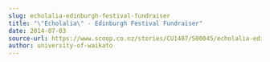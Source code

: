 ```yaml
---
slug: echolalia-edinburgh-festival-fundraiser
title: "\"Echolalia\" - Edinburgh Festival Fundraiser"
date: 2014-07-03
source-url: https://www.scoop.co.nz/stories/CU1407/S00045/echolalia-edinburgh-festival-fundraiser.htm
author: university-of-waikato
---
```

